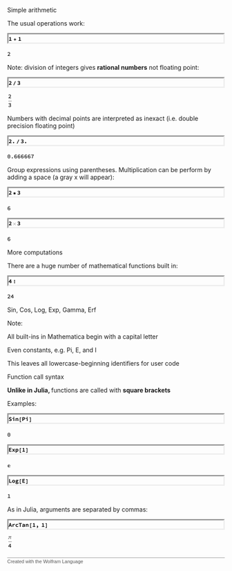 <!-- Created with the Wolfram Language for Students - Personal Use Only : www.wolfram.com -->

<html xmlns="http://www.w3.org/1999/xhtml">
<head>
 <title>
  Simple_Computation (the Wolfram Language for Students - Personal Use Only : www.wolfram.com)
 </title>
 <link href="HTMLFiles/Simple_Computation.css" rel="stylesheet" type="text/css" />
 <style>
 .Input {
  border-style: inset;
}
 </style>
</head>

<body>

<p class="Section">
 Simple arithmetic
</p>



<p class="Text">
 The usual operations work:
</p>



<p class="Input">
 <img src="HTMLFiles/Simple_Computation_1.png" alt="Simple_Computation_1.png" width="30" height="17" style="vertical-align:middle" />
</p>

<p class="Output">
 <img src="HTMLFiles/Simple_Computation_2.png" alt="Simple_Computation_2.png" width="8" height="17" style="vertical-align:middle" />
</p>

<p class="Text">
 Note: division of integers gives <span style='font-weight: bold;'>rational numbers</span> not floating point:
</p>



<p class="Input">
 <img src="HTMLFiles/Simple_Computation_3.png" alt="Simple_Computation_3.png" width="28" height="17" style="vertical-align:middle" />
</p>

<p class="Output">
 <img src="HTMLFiles/Simple_Computation_4.png" alt="Simple_Computation_4.png" width="13" height="34" style="vertical-align:middle" />
</p>

<p class="Text">
 Numbers with decimal points are interpreted as inexact (i.e. double precision floating point)
</p>



<p class="Input">
 <img src="HTMLFiles/Simple_Computation_5.png" alt="Simple_Computation_5.png" width="44" height="17" style="vertical-align:middle" />
</p>

<p class="Output">
 <img src="HTMLFiles/Simple_Computation_6.png" alt="Simple_Computation_6.png" width="62" height="17" style="vertical-align:middle" />
</p>

<p class="Text">
 Group expressions using parentheses. Multiplication can be perform by adding a space (a gray x will appear):
</p>



<p class="Input">
 <img src="HTMLFiles/Simple_Computation_7.png" alt="Simple_Computation_7.png" width="28" height="17" style="vertical-align:middle" />
</p>

<p class="Output">
 <img src="HTMLFiles/Simple_Computation_8.png" alt="Simple_Computation_8.png" width="8" height="17" style="vertical-align:middle" />
</p>

<p class="Input">
 <img src="HTMLFiles/Simple_Computation_9.png" alt="Simple_Computation_9.png" width="28" height="17" style="vertical-align:middle" />
</p>

<p class="Output">
 <img src="HTMLFiles/Simple_Computation_10.png" alt="Simple_Computation_10.png" width="8" height="17" style="vertical-align:middle" />
</p>

<p class="Section">
 More computations
</p>



<p class="Text">
 There are a huge number of mathematical functions built in:
</p>



<p class="Input">
 <img src="HTMLFiles/Simple_Computation_11.png" alt="Simple_Computation_11.png" width="18" height="17" style="vertical-align:middle" />
</p>

<p class="Output">
 <img src="HTMLFiles/Simple_Computation_12.png" alt="Simple_Computation_12.png" width="16" height="17" style="vertical-align:middle" />
</p>

<p class="Text">
 Sin, Cos, Log, Exp, Gamma, Erf
</p>



<p class="Text">
 Note:
</p>



<p class="Item">
 All built-ins in Mathematica begin with a capital letter
</p>



<p class="Item">
 Even constants, e.g. Pi, E, and I
</p>



<p class="Item">
 This leaves all lowercase-beginning identifiers for user code
</p>



<p class="Section">
 Function call syntax
</p>



<p class="Text">
 <span style='font-weight: bold;'>Unlike in Julia, </span>functions are called with <span style='font-weight: bold;'>square brackets</span>
</p>



<p class="Text">
 Examples:
</p>



<p class="Input">
 <img src="HTMLFiles/Simple_Computation_13.png" alt="Simple_Computation_13.png" width="55" height="17" style="vertical-align:middle" />
</p>

<p class="Output">
 <img src="HTMLFiles/Simple_Computation_14.png" alt="Simple_Computation_14.png" width="8" height="17" style="vertical-align:middle" />
</p>

<p class="Input">
 <img src="HTMLFiles/Simple_Computation_15.png" alt="Simple_Computation_15.png" width="47" height="17" style="vertical-align:middle" />
</p>

<p class="Output">
 <img src="HTMLFiles/Simple_Computation_16.png" alt="Simple_Computation_16.png" width="8" height="17" style="vertical-align:middle" />
</p>

<p class="Input">
 <img src="HTMLFiles/Simple_Computation_17.png" alt="Simple_Computation_17.png" width="47" height="17" style="vertical-align:middle" />
</p>

<p class="Output">
 <img src="HTMLFiles/Simple_Computation_18.png" alt="Simple_Computation_18.png" width="8" height="17" style="vertical-align:middle" />
</p>

<p class="Text">
 As in Julia, arguments are separated by commas:
</p>



<p class="Input">
 <img src="HTMLFiles/Simple_Computation_19.png" alt="Simple_Computation_19.png" width="92" height="17" style="vertical-align:middle" />
</p>

<p class="Output">
 <img src="HTMLFiles/Simple_Computation_20.png" alt="Simple_Computation_20.png" width="13" height="30" style="vertical-align:middle" />
</p>




<div style="font-family:Helvetica; font-size:11px; width:100%; border:1px none #999999; border-top-style:solid; padding-top:2px; margin-top:20px;">
 <a href="http://www.wolfram.com/language/" style="color:#000; text-decoration:none;">
  <span style="color:#555555">Created with the Wolfram Language</span> 
 </a>
</div>
</body>

</html>
